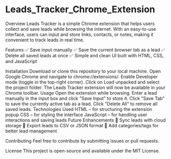 # Leads_Tracker_Chrome_Extension
Overview
Leads Tracker is a simple Chrome extension that helps users collect and save leads while browsing the internet. With an easy-to-use interface, users can input and store links, contacts, or notes, making it convenient to track leads in real time.

Features
✅ Save input manually
✅ Save the current browser tab as a lead
✅ Delete all saved leads at once
✅ Simple and clean UI built with HTML, CSS, and JavaScript

Installation
Download or clone this repository to your local machine.
Open Google Chrome and navigate to chrome://extensions/.
Enable Developer mode (toggle in the top-right corner).
Click on Load unpacked and select the project folder.
The Leads Tracker extension will now be available in your Chrome toolbar.
Usage
Open the extension while browsing.
Enter a lead manually in the input box and click "Save Input" to store it.
Click "Save Tab" to save the currently active tab as a lead.
Click "Delete All" to remove all saved leads.
Technologies Used
HTML – for structuring the extension popup
CSS – for styling the interface
JavaScript – for handling user interactions and saving leads
Future Enhancements
🚀 Sync leads with cloud storage
🚀 Export leads to CSV or JSON format
🚀 Add categories/tags for better lead management

Contributing
Feel free to contribute by submitting issues or pull requests.

License
This project is open-source and available under the MIT License.
